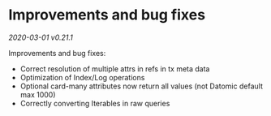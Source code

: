 # Improvements and bug fixes
 
_2020-03-01 v0.21.1_

Improvements and bug fixes:

- Correct resolution of multiple attrs in refs in tx meta data
- Optimization of Index/Log operations
- Optional card-many attributes now return all values (not Datomic default max 1000)
- Correctly converting Iterables in raw queries
